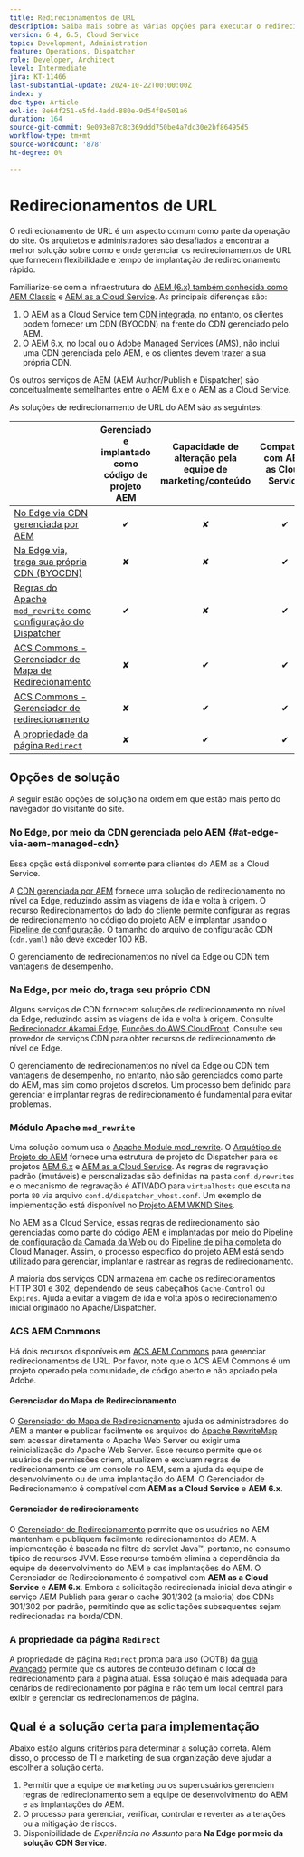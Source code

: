 ```yaml
---
title: Redirecionamentos de URL
description: Saiba mais sobre as várias opções para executar o redirecionamento de URL no AEM.
version: 6.4, 6.5, Cloud Service
topic: Development, Administration
feature: Operations, Dispatcher
role: Developer, Architect
level: Intermediate
jira: KT-11466
last-substantial-update: 2024-10-22T00:00:00Z
index: y
doc-type: Article
exl-id: 8e64f251-e5fd-4add-880e-9d54f8e501a6
duration: 164
source-git-commit: 9e093e87c8c369ddd750be4a7dc30e2bf86495d5
workflow-type: tm+mt
source-wordcount: '878'
ht-degree: 0%

---
```


# Redirecionamentos de URL

O redirecionamento de URL é um aspecto comum como parte da operação do site. Os arquitetos e administradores são desafiados a encontrar a melhor solução sobre como e onde gerenciar os redirecionamentos de URL que fornecem flexibilidade e tempo de implantação de redirecionamento rápido.

Familiarize-se com a infraestrutura do [AEM (6.x) também conhecida como AEM Classic](https://experienceleague.adobe.com/en/docs/experience-manager-learn/dispatcher-tutorial/chapter-2) e [AEM as a Cloud Service](https://experienceleague.adobe.com/en/docs/experience-manager-cloud-service/content/overview/architecture). As principais diferenças são:

1. O AEM as a Cloud Service tem [CDN integrada](https://experienceleague.adobe.com/en/docs/experience-manager-cloud-service/content/implementing/content-delivery/cdn), no entanto, os clientes podem fornecer um CDN (BYOCDN) na frente do CDN gerenciado pelo AEM.
1. O AEM 6.x, no local ou o Adobe Managed Services (AMS), não inclui uma CDN gerenciada pelo AEM, e os clientes devem trazer a sua própria CDN.

Os outros serviços de AEM (AEM Author/Publish e Dispatcher) são conceitualmente semelhantes entre o AEM 6.x e o AEM as a Cloud Service.

As soluções de redirecionamento de URL do AEM são as seguintes:

|                                                   | Gerenciado e implantado como código de projeto AEM | Capacidade de alteração pela equipe de marketing/conteúdo | Compatível com AEM as Cloud Service | Onde ocorre a execução do redirecionamento |
|---------------------------------------------------|:-----------------------:|:---------------------:|:---------------------:| :---------------------:|
| [No Edge via CDN gerenciada por AEM](#at-edge-via-aem-managed-cdn) | ✔ | ✘ | ✔ | Edge/CDN (Interno) |
| [Na Edge via, traga sua própria CDN (BYOCDN)](#at-edge-via-bring-your-own-cdn) | ✘ | ✘ | ✔ | Edge/CDN (BYOCDN) |
| [Regras do Apache `mod_rewrite` como configuração do Dispatcher](#apache-mod_rewrite-module) | ✔ | ✘ | ✔ | Dispatcher |
| [ACS Commons - Gerenciador de Mapa de Redirecionamento](#redirect-map-manager) | ✘ | ✔ | ✔ | Dispatcher |
| [ACS Commons - Gerenciador de redirecionamento](#redirect-manager) | ✘ | ✔ | ✔ | AEM |
| [A propriedade da página `Redirect`](#the-redirect-page-property) | ✘ | ✔ | ✔ | AEM |


## Opções de solução

A seguir estão opções de solução na ordem em que estão mais perto do navegador do visitante do site.

### No Edge, por meio da CDN gerenciada pelo AEM {#at-edge-via-aem-managed-cdn}

Essa opção está disponível somente para clientes do AEM as a Cloud Service.

A [CDN gerenciada por AEM](https://experienceleague.adobe.com/en/docs/experience-manager-cloud-service/content/implementing/content-delivery/cdn) fornece uma solução de redirecionamento no nível da Edge, reduzindo assim as viagens de ida e volta à origem. O recurso [Redirecionamentos do lado do cliente](https://experienceleague.adobe.com/en/docs/experience-manager-cloud-service/content/implementing/content-delivery/cdn-configuring-traffic#client-side-redirectors) permite configurar as regras de redirecionamento no código do projeto AEM e implantar usando o [Pipeline de configuração](https://experienceleague.adobe.com/en/docs/experience-manager-learn/cloud-service/security/traffic-filter-and-waf-rules/how-to-setup#deploy-rules-through-cloud-manager). O tamanho do arquivo de configuração CDN (`cdn.yaml`) não deve exceder 100 KB.

O gerenciamento de redirecionamentos no nível da Edge ou CDN tem vantagens de desempenho.

### Na Edge, por meio do, traga seu próprio CDN

Alguns serviços de CDN fornecem soluções de redirecionamento no nível da Edge, reduzindo assim as viagens de ida e volta à origem. Consulte [Redirecionador Akamai Edge](https://techdocs.akamai.com/cloudlets/docs/what-edge-redirector), [Funções do AWS CloudFront](https://docs.aws.amazon.com/AmazonCloudFront/latest/DeveloperGuide/cloudfront-functions.html). Consulte seu provedor de serviços CDN para obter recursos de redirecionamento de nível de Edge.

O gerenciamento de redirecionamentos no nível da Edge ou CDN tem vantagens de desempenho, no entanto, não são gerenciados como parte do AEM, mas sim como projetos discretos. Um processo bem definido para gerenciar e implantar regras de redirecionamento é fundamental para evitar problemas.


### Módulo Apache `mod_rewrite`

Uma solução comum usa o [Apache Module mod_rewrite](https://httpd.apache.org/docs/current/mod/mod_rewrite.html). O [Arquétipo de Projeto do AEM](https://github.com/adobe/aem-project-archetype) fornece uma estrutura de projeto do Dispatcher para os projetos [AEM 6.x](https://github.com/adobe/aem-project-archetype/tree/develop/src/main/archetype/dispatcher.ams#file-structure) e [AEM as a Cloud Service](https://github.com/adobe/aem-project-archetype/tree/develop/src/main/archetype/dispatcher.cloud#file-structure). As regras de regravação padrão (imutáveis) e personalizadas são definidas na pasta `conf.d/rewrites` e o mecanismo de regravação é ATIVADO para `virtualhosts` que escuta na porta `80` via arquivo `conf.d/dispatcher_vhost.conf`. Um exemplo de implementação está disponível no [Projeto AEM WKND Sites](https://github.com/adobe/aem-guides-wknd/tree/main/dispatcher/src/conf.d/rewrites).

No AEM as a Cloud Service, essas regras de redirecionamento são gerenciadas como parte do código AEM e implantadas por meio do [Pipeline de configuração da Camada da Web](https://experienceleague.adobe.com/en/docs/experience-manager-cloud-service/content/implementing/using-cloud-manager/cicd-pipelines/introduction-ci-cd-pipelines) ou do [Pipeline de pilha completa](https://experienceleague.adobe.com/en/docs/experience-manager-cloud-service/content/implementing/using-cloud-manager/cicd-pipelines/introduction-ci-cd-pipelines) do Cloud Manager. Assim, o processo específico do projeto AEM está sendo utilizado para gerenciar, implantar e rastrear as regras de redirecionamento.

A maioria dos serviços CDN armazena em cache os redirecionamentos HTTP 301 e 302, dependendo de seus cabeçalhos `Cache-Control` ou `Expires`. Ajuda a evitar a viagem de ida e volta após o redirecionamento inicial originado no Apache/Dispatcher.


### ACS AEM Commons

Há dois recursos disponíveis em [ACS AEM Commons](https://adobe-consulting-services.github.io/acs-aem-commons/) para gerenciar redirecionamentos de URL. Por favor, note que o ACS AEM Commons é um projeto operado pela comunidade, de código aberto e não apoiado pela Adobe.

#### Gerenciador do Mapa de Redirecionamento

O [Gerenciador do Mapa de Redirecionamento](https://adobe-consulting-services.github.io/acs-aem-commons/features/redirect-map-manager/index.html) ajuda os administradores do AEM a manter e publicar facilmente os arquivos do [Apache RewriteMap](https://httpd.apache.org/docs/2.4/rewrite/rewritemap.html) sem acessar diretamente o Apache Web Server ou exigir uma reinicialização do Apache Web Server. Esse recurso permite que os usuários de permissões criem, atualizem e excluam regras de redirecionamento de um console no AEM, sem a ajuda da equipe de desenvolvimento ou de uma implantação do AEM. O Gerenciador de Redirecionamento é compatível com **AEM as a Cloud Service** e **AEM 6.x**.

#### Gerenciador de redirecionamento

O [Gerenciador de Redirecionamento](https://adobe-consulting-services.github.io/acs-aem-commons/features/redirect-manager/index.html) permite que os usuários no AEM mantenham e publiquem facilmente redirecionamentos do AEM. A implementação é baseada no filtro de servlet Java™, portanto, no consumo típico de recursos JVM. Esse recurso também elimina a dependência da equipe de desenvolvimento do AEM e das implantações do AEM. O Gerenciador de Redirecionamento é compatível com **AEM as a Cloud Service** e **AEM 6.x**. Embora a solicitação redirecionada inicial deva atingir o serviço AEM Publish para gerar o cache 301/302 (a maioria) dos CDNs 301/302 por padrão, permitindo que as solicitações subsequentes sejam redirecionadas na borda/CDN.

### A propriedade da página `Redirect`

A propriedade de página `Redirect` pronta para uso (OOTB) da [guia Avançado](https://experienceleague.adobe.com/docs/experience-manager-cloud-service/content/sites/authoring/sites-console/page-properties.html) permite que os autores de conteúdo definam o local de redirecionamento para a página atual. Essa solução é mais adequada para cenários de redirecionamento por página e não tem um local central para exibir e gerenciar os redirecionamentos de página.

## Qual é a solução certa para implementação

Abaixo estão alguns critérios para determinar a solução correta. Além disso, o processo de TI e marketing de sua organização deve ajudar a escolher a solução certa.

1. Permitir que a equipe de marketing ou os superusuários gerenciem regras de redirecionamento sem a equipe de desenvolvimento do AEM e as implantações do AEM.
1. O processo para gerenciar, verificar, controlar e reverter as alterações ou a mitigação de riscos.
1. Disponibilidade de _Experiência no Assunto_ para **Na Edge por meio da solução CDN Service**.
